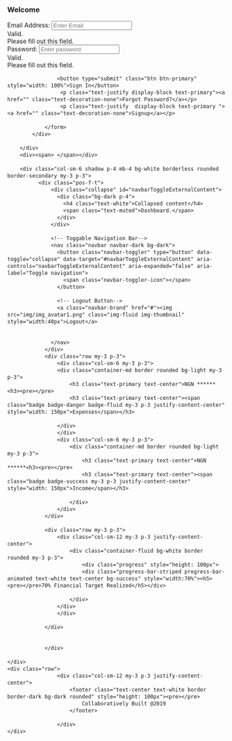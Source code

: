 <!DOCTYPE html>
<html>
<head>
	<title>SketchUp Designs Using Bootstrap</title>
	<meta charset="utf-8">
	<meta name="viewport" content="width=device-width, initial-scale=1">
	<link rel="stylesheet" href="https://maxcdn.bootstrapcdn.com/bootstrap/4.4.1/css/bootstrap.min.css">
  	<script src="https://ajax.googleapis.com/ajax/libs/jquery/3.4.1/jquery.min.js"></script>
  	<script src="https://cdnjs.cloudflare.com/ajax/libs/popper.js/1.16.0/umd/popper.min.js"></script>
 	<script src="https://maxcdn.bootstrapcdn.com/bootstrap/4.4.1/js/bootstrap.min.js"></script>
	
</head>
<body class="bg-secondary">
	<div class="row bg-light border rounded my-3 p-3">
		<div class="col-sm-6 shadow p-4 mb-4 bg-white borderless rounded border-secondary my-3 p-3">
			<h3 class="display-3 text-center text-primary">Welcome</h3>
			<div class="container border rounded my-3 p-3 border-secondary">
				<form action="#" class="was-validated">
					<div class="form-group">
						<label for="email">Email Address:</label>
						<input type="email" name="email" class="form-control" required placeholder="Enter Email">
						 <div class="valid-feedback">Valid.</div>
  					  <div class="invalid-feedback">Please fill out this field.</div>
					</div>
					<div class="form-group">
						<label for="pwd">Password:</label>
						<input type="password" name="password" required class="form-control"placeholder="Enter password">
						<div class="valid-feedback">Valid.</div>
    					<div class="invalid-feedback">Please fill out this field.</div> 
					</div>
					  
					 

					<button type="submit" class="btn btn-primary" style="width: 100%">Sign In</button>
					 <p class="text-justify display-block text-primary"><a href="" class="text-decoration-none">Forgot Password?</a></p>
					 <p class="text-justify  display-block text-primary "><a href="" class="text-decoration-none">Signup</a></p>

				</form>
			</div>

		</div>
		<div><span> </span></div>

		<div class="col-sm-6 shadow p-4 mb-4 bg-white borderless rounded border-secondary my-3 p-3">
			  <div class="pos-f-t">
				  <div class="collapse" id="navbarToggleExternalContent">
				    <div class="bg-dark p-4">
				      <h4 class="text-white">Collapsed content</h4>
				      <span class="text-muted">Dashboard.</span>
				    </div>
				  </div>
				  
				  <!-- Toggable Navigation Bar-->
				  <nav class="navbar navbar-dark bg-dark">
				    <button class="navbar-toggler" type="button" data-toggle="collapse" data-target="#navbarToggleExternalContent" aria-controls="navbarToggleExternalContent" aria-expanded="false" aria-label="Toggle navigation">
				      <span class="navbar-toggler-icon"></span>
				    </button>

				    <!-- Logout Button-->
				    <a class="navbar-brand" href="#"><img src="img/img_avatar1.png" class="img-fluid img-thumbnail" style="width:40px">Logout</a>


				  </nav>
				</div>
				<div class="row my-3 p-3">
					<div class="col-sm-6 my-3 p-3">
					<div class="container-md border rounded bg-light my-3 p-3">
						<h3 class="text-primary text-center">NGN ******<h3><pre></pre>
						<h3 class="text-primary text-center"><span class="badge badge-danger badge-fluid my-3 p-3 justify-content-center" style="width: 150px">Expenses</span></h3>

					</div>
					</div>
					<div class="col-sm-6 my-3 p-3">
						<div class="container-md border rounded bg-light my-3 p-3">
							<h3 class="text-primary text-center">NGN ******<h3><pre></pre>
							<h3 class="text-primary text-center"><span class="badge badge-success my-3 p-3 justify-content-center" style="width: 150px">Income</span></h3>

						</div>
					</div>
				</div>

				<div class="row my-3 p-3">
					<div class="col-sm-12 my-3 p-3 justify-content-center">
						<div class="container-fluid bg-white border rounded my-3 p-3">
							<div class="progress" style="height: 100px">
		  					<div class="progress-bar-striped progress-bar-animated text-white text-center bg-success" style="width:70%"><h5><pre></pre>70% Financial Target Realized</h5></div>

  						</div>
  					</div>
					</div>

				</div>

				
				</div>

	</div>
 	<div class="row">
					<div class="col-sm-12 my-3 p-3 justify-content-center">
						<footer class="text-center text-white border border-dark bg-dark rounded" style="height: 100px"><pre></pre>
							Collaboratively Built @2019
						</footer>
  		 
  					</div>
	</div>


	
	





</body>
</html>